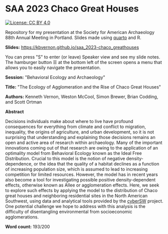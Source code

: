 
# SAA 2023 Chaco Great Houses

<!-- badges: start -->
[![License: CC BY 4.0](https://img.shields.io/badge/License-CC_BY_4.0-lightgrey.svg)](https://creativecommons.org/licenses/by/4.0/)
<!-- badges: end -->

Repository for my presentation at the Society for American Archaeology 88th Annual Meeting in Portland. Slides made using [quarto](https://quarto.org/) and R. 

__Slides:__ <https://kbvernon.github.io/saa_2023-chaco_greathouses>

You can press "S" to enter (or leave) Speaker view and see my slide notes. The hamburger button ☰ at the bottom left of the screen opens a menu that allows you to easily navigate the presentation.  

__Session:__ "Behavioral Ecology and Archaeology"

__Title:__ "The Ecology of Agglomeration and the Rise of Chaco Great Houses"

__Authors:__ Kenneth Vernon, Weston McCool, Simon Brewer, Brian Codding, and Scott Ortman

__Abstract__  

Decisions individuals make about where to live have profound consequences for everything from climate and conflict to migration, inequality, the origins of agriculture, and urban development, so it is not surprising that understanding and explaining those decisions remains an open and active area of research within archaeology. Many of the important innovations coming out of that research are owing to the application of an optimality model from Behavioral Ecology known as the Ideal Free Distribution. Crucial to this model is the notion of negative density-dependence, or the idea that the quality of a habitat declines as a function of increasing population size, which is assumed to lead to increasing competition for limited resources. However, the model has in recent years also become a tool for investigating possible positive density-dependent effects, otherwise known as Allee or agglomeration effects. Here, we seek to explore such effects by applying the model to the distribution of Chaco great houses and neighboring residential sites in the North American Southwest, using data and analytical tools provided by the [cyberSW](https://cybersw.org/) project. One potential challenge we hope to address with this analysis is the difficulty of disentangling environmental from socioeconomic agglomerations.  

__Word count:__ 193/200

